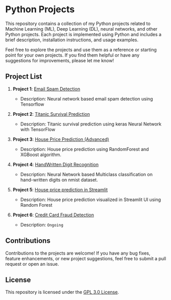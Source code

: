 # Python Projects

This repository contains a collection of my Python projects related to Machine Learning (ML), Deep Learning (DL), neural networks, and other Python projects. Each project is implemented using Python and includes a brief description, installation instructions, and usage examples.

Feel free to explore the projects and use them as a reference or starting point for your own projects. If you find them helpful or have any suggestions for improvements, please let me know!

## Project List

1. **Project 1**: [Email Spam Detection](https://github.com/Ashad001/PythonProjects/tree/main/EmailSpamChecker)
   - Description: Neural network based email spam detection using Tensorflow

2. **Project 2**: [Titanic Survival Prediction](https://github.com/Ashad001/PythonProjects/tree/main/TitanicSurvivor)
   - Description: Titanic survival prediction using keras Neural Network with TensorFlow

3. **Project 3**: [House Price Prediction (Advanced)](https://github.com/Ashad001/ML-DL-Projects/tree/main/HousePricePrediction)
   - Description: House price prediction using RandomForest and XGBoost algorithm.

4. **Project 4**: [HandWritten Digit Recognition](https://github.com/Ashad001/ML-DL-Projects/tree/main/HandWrittenDigitClassification)
   - Description: Neural Network based Multiclass classification on hand-written digits on nmist dataset.

5. **Project 5**: [House price prediction in Streamlit](https://github.com/Ashad001/ML-DL-Projects/tree/main/House_Price_Prediction%20in%20Streamlit)
   - Description: House price prediction visualized in Streamlit UI using Random Forest 

6. **Project 6**: [Credit Card Fraud Detection](https://github.com/Ashad001/ML-DL-Projects/tree/main/CreditCard%20Fraud%20Detection)
   - Description: `Ongoing`

## Contributions
Contributions to the projects are welcome! If you have any bug fixes, feature enhancements, or new project suggestions, feel free to submit a pull request or open an issue.

## License
This repository is licensed under the [GPL 3.0 License](https://github.com/Ashad001/PythonProjects/blob/main/LICENSE).
